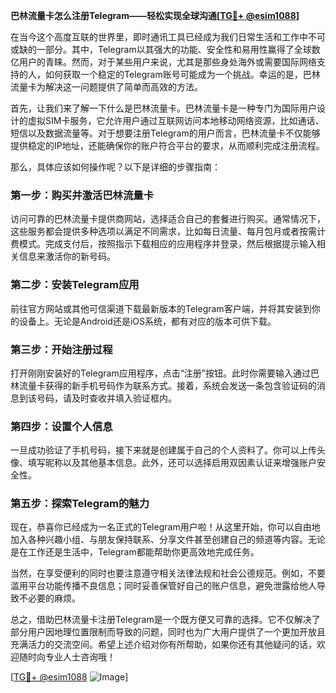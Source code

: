**巴林流量卡怎么注册Telegram——轻松实现全球沟通[[TG💪+ @esim1088](https://t.me/s/esim1088)]**

在当今这个高度互联的世界里，即时通讯工具已经成为我们日常生活和工作中不可或缺的一部分。其中，Telegram以其强大的功能、安全性和易用性赢得了全球数亿用户的青睐。然而，对于某些用户来说，尤其是那些身处海外或需要国际网络支持的人，如何获取一个稳定的Telegram账号可能成为一个挑战。幸运的是，巴林流量卡为解决这一问题提供了简单而高效的方法。

首先，让我们来了解一下什么是巴林流量卡。巴林流量卡是一种专门为国际用户设计的虚拟SIM卡服务，它允许用户通过互联网访问本地移动网络资源，比如通话、短信以及数据流量等。对于想要注册Telegram的用户而言，巴林流量卡不仅能够提供稳定的IP地址，还能确保你的账户符合平台的要求，从而顺利完成注册流程。

那么，具体应该如何操作呢？以下是详细的步骤指南：

### 第一步：购买并激活巴林流量卡

访问可靠的巴林流量卡提供商网站，选择适合自己的套餐进行购买。通常情况下，这些服务都会提供多种选项以满足不同需求，比如每日流量、每月包月或者按需计费模式。完成支付后，按照指示下载相应的应用程序并登录，然后根据提示输入相关信息来激活你的新号码。

### 第二步：安装Telegram应用

前往官方网站或其他可信渠道下载最新版本的Telegram客户端，并将其安装到你的设备上。无论是Android还是iOS系统，都有对应的版本可供下载。

### 第三步：开始注册过程

打开刚刚安装好的Telegram应用程序，点击“注册”按钮。此时你需要输入通过巴林流量卡获得的新手机号码作为联系方式。接着，系统会发送一条包含验证码的消息到该号码，请及时查收并填入验证框内。

### 第四步：设置个人信息

一旦成功验证了手机号码，接下来就是创建属于自己的个人资料了。你可以上传头像、填写昵称以及其他基本信息。此外，还可以选择启用双因素认证来增强账户安全性。

### 第五步：探索Telegram的魅力

现在，恭喜你已经成为一名正式的Telegram用户啦！从这里开始，你可以自由地加入各种兴趣小组、与朋友保持联系、分享文件甚至创建自己的频道等内容。无论是在工作还是生活中，Telegram都能帮助你更高效地完成任务。

当然，在享受便利的同时也要注意遵守相关法律法规和社会公德规范。例如，不要滥用平台功能传播不良信息；同时妥善保管好自己的账户信息，避免泄露给他人导致不必要的麻烦。

总之，借助巴林流量卡注册Telegram是一个既方便又可靠的选择。它不仅解决了部分用户因地理位置限制而导致的问题，同时也为广大用户提供了一个更加开放且充满活力的交流空间。希望上述介绍对你有所帮助，如果你还有其他疑问的话，欢迎随时向专业人士咨询哦！

[[TG💪+ @esim1088](https://t.me/s/esim1088) ![Image](https://i.postimg.cc/4NQfJmqS/Snipaste-2025-05-13-00-14-12.png)]
